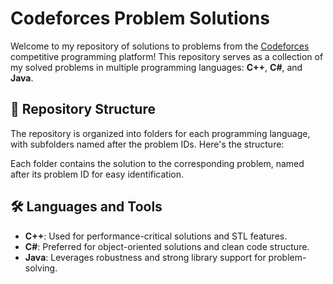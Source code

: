 # Codeforces Problem Solutions

Welcome to my repository of solutions to problems from the [Codeforces](https://codeforces.com/) competitive programming platform! This repository serves as a collection of my solved problems in multiple programming languages: **C++**, **C#**, and **Java**.

## 📂 Repository Structure

The repository is organized into folders for each programming language, with subfolders named after the problem IDs. Here's the structure:


Each folder contains the solution to the corresponding problem, named after its problem ID for easy identification.

## 🛠 Languages and Tools

- **C++**: Used for performance-critical solutions and STL features.
- **C#**: Preferred for object-oriented solutions and clean code structure.
- **Java**: Leverages robustness and strong library support for problem-solving.


